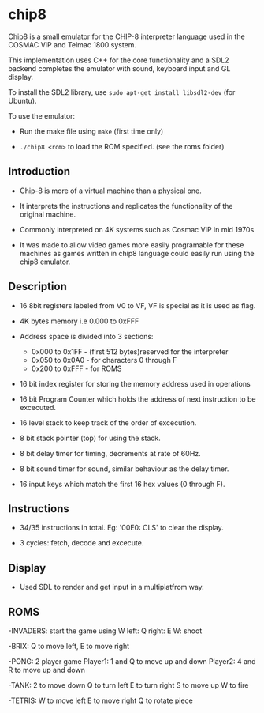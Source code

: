 chip8
=====

Chip8 is a small emulator for the CHIP-8 interpreter language used in the COSMAC VIP and Telmac 1800 system.

This implementation uses C++ for the core functionality and a SDL2 backend completes the emulator with sound, keyboard input and GL display.

To install the SDL2 library, use `sudo apt-get install libsdl2-dev` (for Ubuntu).

To use the emulator:

- Run the make file using `make` (first time only)

- `./chip8 <rom>` to load the ROM specified. (see the roms folder)

## **Introduction**

- Chip-8 is more of a virtual machine than a physical one.

- It interprets the instructions and replicates the functionality of the original machine.

- Commonly interpreted on 4K systems such as Cosmac VIP in mid 1970s

- It was made to allow video games more easily programable for these machines as games written in chip8 language could easily run using the chip8 emulator.

## **Description**

- 16 8bit registers labeled from V0 to VF, VF is special as it is used as flag.

- 4K bytes memory i.e 0.000 to 0xFFF

- Address space is divided into 3 sections:
  - 0x000 to 0x1FF - (first 512 bytes)reserved for the interpreter
  - 0x050 to 0x0A0 - for characters 0 through F
  - 0x200 to 0xFFF - for ROMS

- 16 bit index register for storing the memory address used in operations

- 16 bit Program Counter which holds the address of next instruction to be excecuted.

- 16 level stack to keep track of the order of excecution.

- 8 bit stack pointer (top) for using the stack.

- 8 bit delay timer for timing, decrements at rate of 60Hz.

- 8 bit sound timer for sound, similar behaviour as the delay timer.

- 16 input keys which match the first 16 hex values (0 through F).

## **Instructions**

- 34/35 instructions in total. Eg: '00E0: CLS' to clear the display.

- 3 cycles: fetch, decode and excecute.

## **Display**

- Used SDL to render and get input in a multiplatfrom way.

## **ROMS**

-INVADERS: start the game using W
        left: Q
        right: E
        W: shoot

-BRIX: Q to move left, E to move right

-PONG: 2 player game
        Player1: 1 and Q to move up and down
        Player2: 4 and R to move up and down

-TANK: 2 to move down
        Q to turn left
        E to turn right
        S to move up
        W to fire

-TETRIS: W to move left
        E to move right
        Q to rotate piece
